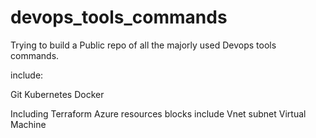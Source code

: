 # devops_tools_commands

Trying to build a Public repo of all the majorly used Devops tools commands.

include:

Git
Kubernetes
Docker

Including Terraform Azure resources blocks
include
Vnet
subnet
Virtual Machine
